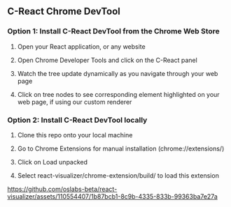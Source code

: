## C-React Chrome DevTool

### Option 1: Install C-React DevTool from the Chrome Web Store

1. Open your React application, or any website

2. Open Chrome Developer Tools and click on the C-React panel

3. Watch the tree update dynamically as you navigate through your web page

4. Click on tree nodes to see corresponding element highlighted on your web page, if using our custom renderer

### Option 2: Install C-React DevTool locally

1. Clone this repo onto your local machine

2. Go to Chrome Extensions for manual installation (chrome://extensions/)

3. Click on Load unpacked

4. Select react-visualizer/chrome-extension/build/ to load this extension

https://github.com/oslabs-beta/react-visualizer/assets/110554407/1b87bcb1-8c9b-4335-833b-99363ba7e27a
